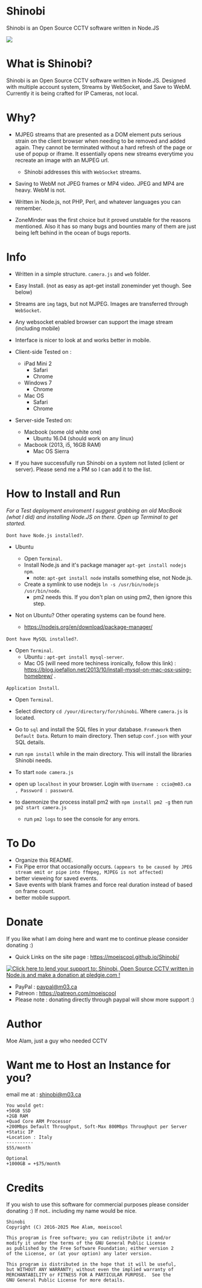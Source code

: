 # Shinobi

Shinobi is an Open Source CCTV software written in Node.JS

<img src="https://github.com/moeiscool/Shinobi/blob/master/web/libs/img/demo.jpg?raw=true">

# What is Shinobi?

Shinobi is an Open Source CCTV software written in Node.JS. Designed with multiple account system, Streams by WebSocket, and Save to WebM. Currently it is being crafted for IP Cameras, not local.

# Why?

- MJPEG streams that are presented as a DOM element puts serious strain on the client browser when needing to be removed and added again. They cannot be terminated without a hard refresh of the page or use of popup or iframe. It essentially opens new streams everytime you recreate an image with an MJPEG url.
    - Shinobi addresses this with `WebSocket` streams.

- Saving to WebM not JPEG frames or MP4 video. JPEG and MP4 are heavy. WebM is not.

- Written in Node.js, not PHP, Perl, and whatever languages you can remember.

- ZoneMinder was the first choice but it proved unstable for the reasons mentioned. Also it has so many bugs and bounties many of them are just being left behind in the ocean of bugs reports.

# Info

- Written in a simple structure. `camera.js` and `web` folder.
- Easy Install. (not as easy as apt-get install zoneminder yet though. See below)
- Streams are `img` tags, but not MJPEG. Images are transferred through `WebSocket`.
- Any websocket enabled browser can support the image stream (including mobile)
- Interface is nicer to look at and works better in mobile.

- Client-side Tested on : 
    - iPad Mini 2
        - Safari
        - Chrome
    - Windows 7
        - Chrome
    - Mac OS
        - Safari
        - Chrome


- Server-side Tested on:
    - Macbook (some old white one)
        - Ubuntu 16.04 (should work on any linux)
    - Macbook (2013, i5, 16GB RAM)
        - Mac OS Sierra
        
- If you have successfully run Shinobi on a system not listed (client or server). Please send me a PM so I can add it to the list.

# How to Install and Run

*For a Test deployment enviroment I suggest grabbing an old MacBook (what I did) and installing Node.JS on there. Open up Terminal to get started.*


`Dont have Node.js installed?`.

- Ubuntu
    - Open `Terminal`.
    - Install Node.js and it's package manager `apt-get install nodejs npm`.
        - note: `apt-get install node` installs something else, not Node.js.
    - Create a symlink to use nodejs `ln -s /usr/bin/nodejs /usr/bin/node`.
        - pm2 needs this. If you don't plan on using pm2, then ignore this step.

- Not on Ubuntu? Other operating systems can be found here.
    - https://nodejs.org/en/download/package-manager/


`Dont have MySQL installed?`.

- Open `Terminal`.
    - Ubuntu : `apt-get install mysql-server`.
    - Mac OS (will need more techiness ironically, follow this link) : https://blog.joefallon.net/2013/10/install-mysql-on-mac-osx-using-homebrew/ .


`Application Install`.

- Open `Terminal`.

- Select directory `cd /your/directory/for/shinobi`. Where `camera.js` is located.

- Go to `sql` and install the SQL files in your database. `Framework` then `Default Data`. Return to main directory. Then setup `conf.json` with your SQL details. 

- run `npm install` while in the main directory. This will install the libraries Shinobi needs.

- To start `node camera.js`

- open up `localhost` in your browser. Login with `Username : ccio@m03.ca , Password : password`.

- to daemonize the process install pm2 with `npm install pm2 -g` then run `pm2 start camera.js`
    - run `pm2 logs` to see the console for any errors.

# To Do

- Organize this README.
- Fix Pipe error that occasionally occurs. `(appears to be caused by JPEG stream emit or pipe into ffmpeg, MJPEG is not affected)`
- better vieweing for saved events.
- Save events with blank frames and force real duration instead of based on frame count.
- better mobile support.

# Donate

If you like what I am doing here and want me to continue please consider donating :)

- Quick Links on the site page : https://moeiscool.github.io/Shinobi/

<a href='https://pledgie.com/campaigns/33051'><img alt='Click here to lend your support to: Shinobi, Open Source CCTV written in Node.js and make a donation at pledgie.com !' src='https://pledgie.com/campaigns/33051.png?skin_name=chrome' border='0' ></a>

- PayPal : paypal@m03.ca
- Patreon : https://patreon.com/moeiscool
- Please note : donating directly through paypal will show more support :)

# Author

Moe Alam, just a guy who needed CCTV

# Want me to Host an Instance for you?
email me at : shinobi@m03.ca

    You would get:
    +50GB SSD
    +2GB RAM
    +Quad Core ARM Processor
    +200Mbps Default Throughput, Soft-Max 800Mbps Throughput per Server
    +Static IP
    +Location : Italy
    ----------
    $55/month

    Optional
    +1000GB = +$75/month

# Credits

If you wish to use this software for commercial purposes please consider donating :) If not.. including my name would be nice.

    Shinobi
    Copyright (C) 2016-2025 Moe Alam, moeiscool

    This program is free software; you can redistribute it and/or
    modify it under the terms of the GNU General Public License
    as published by the Free Software Foundation; either version 2
    of the License, or (at your option) any later version.

    This program is distributed in the hope that it will be useful,
    but WITHOUT ANY WARRANTY; without even the implied warranty of
    MERCHANTABILITY or FITNESS FOR A PARTICULAR PURPOSE.  See the
    GNU General Public License for more details.